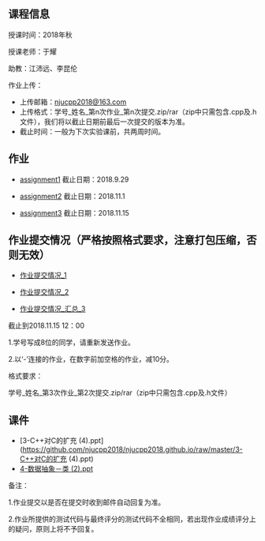 ## 课程信息

授课时间：2018年秋

授课老师：于耀

助教：江沛远、李昆伦

作业上传：
* 上传邮箱：njucpp2018@163.com
* 上传格式：学号_姓名_第n次作业_第n次提交.zip/rar（zip中只需包含.cpp及.h文件），我们将以截止日期前最后一次提交的版本为准。
* 截止时间：一般为下次实验课前，共两周时间。

## 作业

* [assignment1](https://github.com/njucpp2018/njucpp2018.github.io/raw/master/LibArray.zip)  截止日期：2018.9.29

* [assignment2](https://github.com/njucpp2018/njucpp2018.github.io/raw/master/assignment2.zip)  截止日期：2018.11.1

* [assignment3](https://github.com/njucpp2018/njucpp2018.github.io/raw/master/assignment3.zip)  截止日期：2018.11.15

## 作业提交情况（严格按照格式要求，注意打包压缩，否则无效）

* [作业提交情况_1](https://github.com/njucpp2018/njucpp2018.github.io/raw/master/作业提交情况_1.xlsx)

* [作业提交情况_2](https://github.com/njucpp2018/njucpp2018.github.io/raw/master/作业提交情况_2.xlsx)

* [作业提交情况_汇总_3](https://github.com/njucpp2018/njucpp2018.github.io/raw/master/作业提交情况_汇总_3.xlsx)

截止到2018.11.15 12：00


1.学号写成8位的同学，请重新发送作业。

2.以‘-’连接的作业，在数字前加空格的作业，减10分。

格式要求：

学号_姓名_第3次作业_第2次提交.zip/rar（zip中只需包含.cpp及.h文件）

## 课件

* [3-C++对C的扩充 (4).ppt](https://github.com/njucpp2018/njucpp2018.github.io/raw/master/3-C++对C的扩充 (4).ppt)
* [4-数据抽象－类 (2).ppt](https://github.com/njucpp2018/njucpp2018.github.io/raw/master/4-数据抽象－类+(2).ppt)

备注：

1.作业提交以是否在提交时收到邮件自动回复为准。

2.作业所提供的测试代码与最终评分的测试代码不全相同，若出现作业成绩评分上的疑问，原则上将不予回复。
